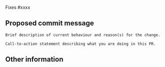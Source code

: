 <!--
    If this pull request fully addresses an issue, use:
    Fixes #xxxx

    If this pull request partially addresses an issue, use:
    Part of #xxxx

    If this pull request addresses multiple issues, put them in multiple lines:
    Fixes #xxxx
    Fixes #yyyy

    Format the title of the pull request with most relevant issue number as follows:
    [#xxxx] Title
-->
Fixes #xxxx

## Proposed commit message
<!--
    Propose a detailed commit message for this pull request within the triple backticks below.
    Wrap lines at 72 characters.

    Guide on how to write a good commit message:
    https://oss-generic.github.io/process/docs/FormatsAndConventions.html#commit-message
-->
```
Brief description of current behaviour and reason(s) for the change.

Call-to-action statement describing what you are doing in this PR.
```

## Other information
<!--
    Are there other relevant information, such as special testing instructions, 
    which will help the reviewer better understand the code?

    You may also include a brief description of why the problem occurred.
-->
